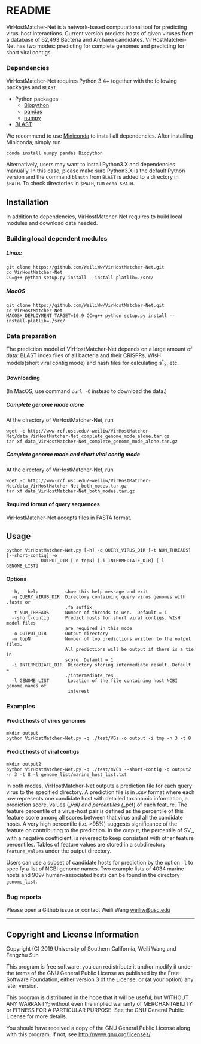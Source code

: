 # README

VirHostMatcher-Net is a network-based computational tool for predicting virus-host interactions. Current version predicts hosts of given viruses from a database of 62,493 Bacteria and Archaea candidates. VirHostMatcher-Net has two modes: predicting for complete genomes and predicting for short viral contigs.

### Dependencies

VirHostMatcher-Net requires Python 3.4+ together with the following packages and `BLAST`.

* Python packages
    + [Biopython](http://biopython.org/wiki/Download)
    + [pandas](https://pandas.pydata.org/) 
    + [numpy](https://www.scipy.org/scipylib/download.html)
* [BLAST](https://www.ncbi.nlm.nih.gov/books/NBK52640/) 

We recommend to use [Miniconda](https://conda.io/miniconda.html) to install all dependencies. After installing Miniconda, simply run
```
conda install numpy pandas Biopython 
``` 

Alternatively, users may want to install Python3.X and dependencies manually. In this case, please make sure Python3.X is the default Python version and the command `blastn` from `BLAST` is added to a directory in `$PATH`. To check directories in `$PATH`, run `echo $PATH`.

## Installation
In addition to dependencies, VirHostMatcher-Net requires to build local modules and download data needed.

### Building local dependent modules
##### Linux: 
```
git clone https://github.com/WeiliWw/VirHostMatcher-Net.git 
cd VirHostMatcher-Net
CC=g++ python setup.py install --install-platlib=./src/
```
##### MacOS
```
git clone https://github.com/WeiliWw/VirHostMatcher-Net.git
cd VirHostMatcher-Net
MACOSX_DEPLOYMENT_TARGET=10.9 CC=g++ python setup.py install --install-platlib=./src/
```

### Data preparation
The prediction model of VirHostMatcher-Net depends on a large amount of data: BLAST index files of all bacteria and their CRISPRs, WIsH models(short viral contig mode) and hash files for calculating s<sup>*</sup><sub>2</sub>, etc.

#### Downloading
(In MacOS, use command `curl -C` instead to download the data.)

##### Complete genome mode alone
At the directory of VirHostMatcher-Net, run
```
wget -c http://www-rcf.usc.edu/~weiliw/VirHostMatcher-Net/data_VirHostMatcher-Net_complete_genome_mode_alone.tar.gz    
tar xf data_VirHostMatcher-Net_complete_genome_mode_alone.tar.gz
```

##### Complete genome mode and short viral contig mode
At the directory of VirHostMatcher-Net, run
```
wget -c http://www-rcf.usc.edu/~weiliw/VirHostMatcher-Net/data_VirHostMatcher-Net_both_modes.tar.gz    
tar xf data_VirHostMatcher-Net_both_modes.tar.gz
```

#### Required format of query sequences
VirHostMatcher-Net accepts files in FASTA format.


## Usage 
    python VirHostMatcher-Net.py [-h] -q QUERY_VIRUS_DIR [-t NUM_THREADS] [--short-contig] -o
                 OUTPUT_DIR [-n topN] [-i INTERMEDIATE_DIR] [-l GENOME_LIST]
#### Options
      -h, --help          show this help message and exit
      -q QUERY_VIRUS_DIR  Directory containing query virus genomes with .fasta or
                          .fa suffix
      -t NUM_THREADS      Number of threads to use.  Default = 1
      --short-contig      Predict hosts for short viral contigs. WIsH model files
                          are required in this mode
      -o OUTPUT_DIR       Output directory
      -n topN             Number of top predictions written to the output files.
                          All predictions will be output if there is a tie in 
                          score. Default = 1
      -i INTERMEDIATE_DIR  Directory storing intermediate result. Default =
                          ./intermediate_res                   
      -l GENOME_LIST       Location of the file containing host NCBI genome names of
                           interest

### Examples

#### Predict hosts of virus genomes
```
mkdir output
python VirHostMatcher-Net.py -q ./test/VGs -o output -i tmp -n 3 -t 8
```

#### Predict hosts of viral contigs
```
mkdir output2
python VirHostMatcher-Net.py -q ./test/mVCs --short-contig -o output2 -n 3 -t 8 -l genome_list/marine_host_list.txt
```



In both modes, VirHostMatcher-Net outputs a prediction file for each query virus to the specified directory. A prediction file is in .csv format where each row represents one candidate host with detailed taxanomic information, a prediction score, values (*_val) and percentiles (*_pct) of each feature. The feature percentile of a virus-host pair is defined as the percentile of this feature score among all scores between that virus and all the candidate hosts. A very high percentile (i.e. >95%) suggests significance of the feature on contributing to the prediction. In the output, the percentile of SV<sub>-</sub>, with a negative coefficient, is reversed to keep consistent with other feature percentiles. Tables of feature values are stored in a subdirectory `feature_values` under the output directory.

Users can use a subset of candidate hosts for prediction by the option `-l` to specify a list of NCBI genome names. Two example lists of 4034 marine hosts and 9097 human-associated hosts can be found in the directory `genome_list`.  

### Bug reports
Please open a Github issue or contact Weili Wang weiliw@usc.edu

-----------------------------------------------------------------------------------------------
## Copyright and License Information
Copyright (C) 2019 University of Southern California, Weili Wang and Fengzhu Sun

This program is free software: you can redistribute it and/or modify it under the terms of the GNU General Public License as published by the Free Software Foundation, either version 3 of the License, or (at your option) any later version.

This program is distributed in the hope that it will be useful, but WITHOUT ANY WARRANTY; without even the implied warranty of MERCHANTABILITY or FITNESS FOR A PARTICULAR PURPOSE. See the GNU General Public License for more details.

You should have received a copy of the GNU General Public License along with this program. If not, see http://www.gnu.org/licenses/.
